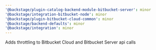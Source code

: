 ```yaml
---
'@backstage/plugin-catalog-backend-module-bitbucket-server': minor
'@backstage/integration-bitbucket-node': minor
'@backstage/plugin-bitbucket-cloud-common': minor
'@backstage/backend-defaults': minor
'@backstage/integration': minor
---
```


Adds throttling to Bitbucket Cloud and Bitbucket Server api calls
